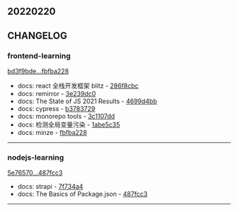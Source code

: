 ## 20220220

## CHANGELOG

### frontend-learning

[bd3f9bde...fbfba228](https://github.com/zhbhun/frontend-learning/compare/bd3f9bde...fbfba228)

* docs: react 全栈开发框架 blitz - [286f8cbc](https://github.com/zhbhun/frontend-learning/commit/286f8cbc843b1c84416a8207820bad3a98230acd)
* docs: remirror - [3e239dc0](https://github.com/zhbhun/frontend-learning/commit/3e239dc0af2f47e91dba6bf721d860dce4ae72d0)
* docs: The State of JS 2021 Results - [4699d4bb](https://github.com/zhbhun/frontend-learning/commit/4699d4bb4fc67053167cc2992fc17add4351b082)
* docs: cypress - [b3783729](https://github.com/zhbhun/frontend-learning/commit/b3783729336af4536418ec3b40f362d09b1cd61f)
* docs: monorepo tools - [3c1107dd](https://github.com/zhbhun/frontend-learning/commit/3c1107ddf6e11777df2bb51870980a4665a7d09f)
* docs: 检测全局变量污染 - [1abe5c35](https://github.com/zhbhun/frontend-learning/commit/1abe5c35ba7cc1bd815f4dca4191b1e7ac6f3905)
* docs: minze - [fbfba228](https://github.com/zhbhun/frontend-learning/commit/fbfba2288615e740af4addd21ea6d0fa3a0b806e)

---

### nodejs-learning

[5e76570...487fcc3](https://github.com/zhbhun/nodejs-learning/compare/5e76570...487fcc3)

* docs: strapi - [7f734a4](https://github.com/zhbhun/nodejs-learning/commit/7f734a409209b080cf957ad1bf37cdb7ab8825d0)
* docs: The Basics of Package.json - [487fcc3](https://github.com/zhbhun/nodejs-learning/commit/487fcc3b4a7ba46c8b8b42ded1499786cb7f178f)

---

